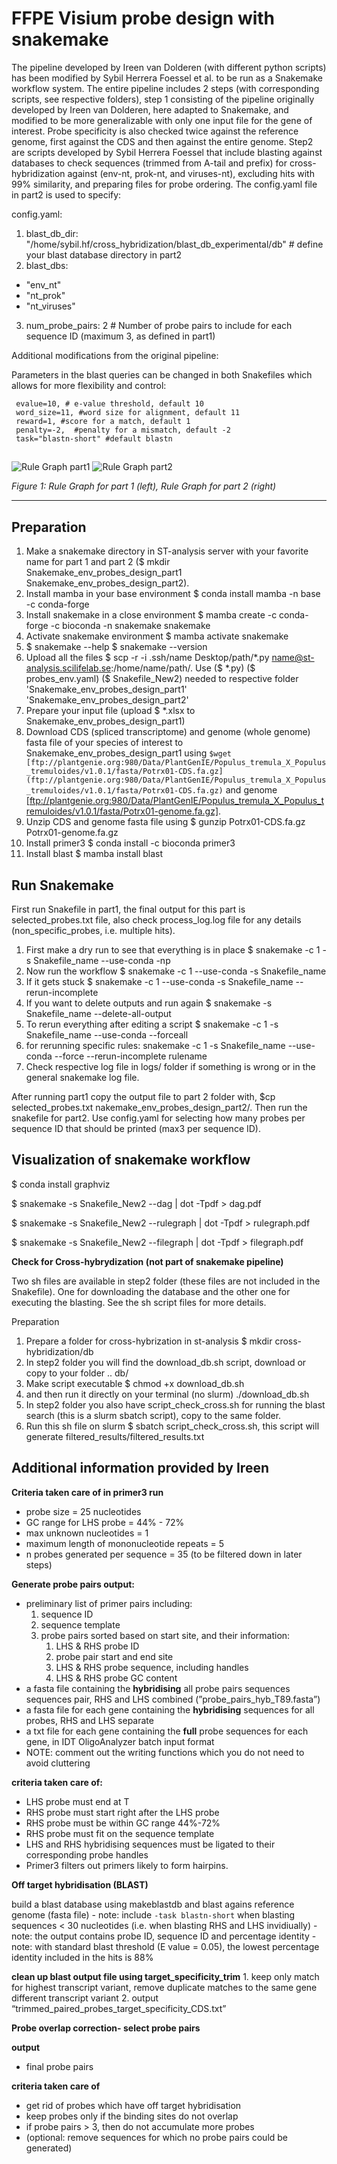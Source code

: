 # FFPE Visium probe design with snakemake
The pipeline developed by Ireen van Dolderen (with different python scripts) has been modified by Sybil Herrera Foessel et al. to be run as a Snakemake workflow system. The entire pipeline includes 2 steps (with corresponding scripts, see respective folders), step 1 consisting of the pipeline originally developed by Ireen van Dolderen, here adapted to Snakemake, and modified to be more generalizable with only one input file for the gene of interest. Probe specificity is also checked twice against the reference genome, first against the CDS and then against the entire genome. Step2 are scripts developed by Sybil Herrera Foessel that include blasting against databases to check sequences (trimmed from A-tail and prefix) for cross-hybridization against (env-nt, prok-nt, and viruses-nt), excluding hits with 99% similarity, and preparing files for probe ordering. The config.yaml file in part2 is used to specify: 

config.yaml:
1) blast_db_dir: "/home/sybil.hf/cross_hybridization/blast_db_experimental/db" # define your blast database directory in part2
2) blast_dbs:
  - "env_nt"
  - "nt_prok"
  - "nt_viruses"

3) num_probe_pairs: 2  # Number of probe pairs to include for each sequence ID (maximum 3, as defined in part1)

Additional modifications from the original pipeline:

Parameters in the blast queries can be changed in both Snakefiles which allows for more flexibility and control:

     evalue=10, # e-value threshold, default 10
     word_size=11, #word size for alignment, default 11
     reward=1, #score for a match, default 1
     penalty=-2,  #penalty for a mismatch, default -2
     task="blastn-short" #default blastn 

##
![Rule Graph part1](Step1/rulegraph_part1.png)
![Rule Graph part2](Step2/rulegraph_part2.png)

*Figure 1: Rule Graph for part 1 (left), Rule Graph for part 2 (right)*

---

## Preparation

1. Make a snakemake directory in ST-analysis server with your favorite name for part 1 and part 2 ($ mkdir Snakemake_env_probes_design_part1 Snakemake_env_probes_design_part2).
2. Install mamba in your base environment $ conda install mamba -n base -c conda-forge
3. Install snakemake in a close environment $ mamba create -c conda-forge -c bioconda -n snakemake snakemake
4. Activate snakemake environment $ mamba activate snakemake
5. $ snakemake --help $ snakemake --version
6. Upload all the files $ scp -r -i .ssh/name Desktop/path/*.py name@st-analysis.scilifelab.se:/home/name/path/. Use ($ *.py) ($ probes_env.yaml) ($ Snakefile_New2) needed to respective folder 'Snakemake_env_probes_design_part1' 'Snakemake_env_probes_design_part2'
7. Prepare your input file (upload $ *.xlsx to Snakemake_env_probes_design_part1)
8. Download CDS (spliced transcriptome) and genome (whole genome) fasta file of your species of interest to Snakemake_env_probes_design_part1 using `$wget [ftp://plantgenie.org:980/Data/PlantGenIE/Populus_tremula_X_Populus_tremuloides/v1.0.1/fasta/Potrx01-CDS.fa.gz](ftp://plantgenie.org:980/Data/PlantGenIE/Populus_tremula_X_Populus_tremuloides/v1.0.1/fasta/Potrx01-CDS.fa.gz)` and genome [ftp://plantgenie.org:980/Data/PlantGenIE/Populus_tremula_X_Populus_tremuloides/v1.0.1/fasta/Potrx01-genome.fa.gz]. 
9. Unzip CDS and genome fasta file using $ gunzip Potrx01-CDS.fa.gz Potrx01-genome.fa.gz 
10. Install primer3 $ conda install -c bioconda primer3
11. Install blast $ mamba install blast

## Run Snakemake
First run Snakefile in part1, the final output for this part is selected_probes.txt file, also check process_log.log file for any details (non_specific_probes, i.e. multiple hits).

1. First make a dry run to see that everything is in place $ snakemake -c 1 -s Snakefile_name --use-conda -np
2. Now run the workflow $ snakemake -c 1 --use-conda -s Snakefile_name
3. If it gets stuck $ snakemake -c 1 --use-conda -s Snakefile_name --rerun-incomplete
4. If you want to delete outputs and run again $ snakemake -s Snakefile_name --delete-all-output
5. To rerun everything after editing a script $ snakemake -c 1 -s Snakefile_name --use-conda --forceall
6. for rerunning specific rules: snakemake -c 1 -s Snakefile_name --use-conda --force --rerun-incomplete rulename
7. Check respective log file in logs/ folder if something is wrong or in the general snakemake log file.

After running part1 copy the output file to part 2 folder with, $cp selected_probes.txt nakemake_env_probes_design_part2/. Then run the snakefile for part2. Use config.yaml for selecting how many probes per sequence ID that should be printed (max3 per sequence ID). 

## Visualization of snakemake workflow
$ conda install graphviz

$ snakemake -s Snakefile_New2 --dag | dot -Tpdf > dag.pdf

$ snakemake -s Snakefile_New2 --rulegraph | dot -Tpdf > rulegraph.pdf

$ snakemake -s Snakefile_New2 --filegraph | dot -Tpdf > filegraph.pdf


**Check for Cross-hybrydization (not part of snakemake pipeline)**

Two sh files are available in step2 folder (these files are not included in the Snakefile). One for downloading the database and the other one for executing the blasting. See the sh script files for more details. 

Preparation
1. Prepare a folder for cross-hybrization in st-analysis $ mkdir cross-hybridization/db
2. In step2 folder you will find the download_db.sh script, download or copy to your folder .. db/
3. Make script executable $ chmod +x download_db.sh
4. and then run it directly on your terminal (no slurm) 
./download_db.sh 
5. In step2 folder you also have script_check_cross.sh for running the blast search (this is a slurm sbatch script), copy to the same folder.
6. Run this sh file on slurm $ sbatch script_check_cross.sh, this script will generate filtered_results/filtered_results.txt



## Additional information provided by Ireen

**Criteria taken care of in primer3 run** 

- probe size = 25 nucleotides
- GC range for LHS probe = 44% - 72%
- max unknown nucleotides = 1
- maximum length of mononucleotide repeats = 5
- n probes generated per sequence = 35 (to be filtered down in later steps)


**Generate probe pairs output:** 

- preliminary list of primer pairs including:
    1. sequence ID 
    2. sequence template 
    3. probe pairs sorted based on start site, and their information: 
        1. LHS & RHS probe ID
        2. probe pair start and end site 
        3. LHS & RHS probe sequence, including handles 
        4. LHS & RHS probe GC content 
- a fasta file containing the ************************hybridising************************ all probe pairs sequences sequences pair, RHS and LHS combined (”probe_pairs_hyb_T89.fasta”)
- a fasta file for each gene containing the ************************hybridising************************ sequences for all probes, RHS and LHS separate
- a txt file for each gene containing the **********full********** probe sequences for each gene, in IDT OligoAnalyzer batch input format
- NOTE: comment out the writing functions which you do not need to avoid cluttering

**criteria taken care of:**

- LHS probe must end at T
- RHS probe must start right after the LHS probe
- RHS probe must be within GC range 44%-72%
- RHS probe must fit on the sequence template
- LHS and RHS hybridising sequences must be ligated to their corresponding probe handles
- Primer3 filters out primers likely to form hairpins.

**Off target hybridisation (BLAST)**

build a blast database using makeblastdb and blast agains reference genome (fasta file)
    - note: include `-task blastn-short` when blasting sequences < 30 nucleotides (i.e. when blasting RHS and LHS invidiually)
    - note: the output contains probe ID, sequence ID and percentage identity
    - note: with standard blast threshold (E value = 0.05), the lowest percentage identity included in the hits is 88%

**clean up blast output file using target_specificity_trim**
    1. keep only match for highest transcript variant, remove duplicate matches to the same gene different transcript variant 
    2. output “trimmed_paired_probes_target_specificity_CDS.txt” 

**Probe overlap correction- select probe pairs**

**output** 

- final probe pairs

**criteria taken care of**

- get rid of probes which have off target hybridisation
- keep probes only if the binding sites do not overlap
- if probe pairs > 3, then do not accumulate more probes
- (optional: remove sequences for which no probe pairs could be generated)



